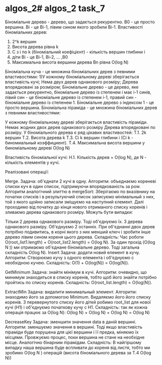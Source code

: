 # algos_2# algos_2 task_7
Біноміальне дерево - дерево, що задається рекурентно. B0 - це просто вершина. Ві - це Ві-1, лівим сином якого зробили Ві-1.
Властивості біноміальних дерев:
1) 2^k вершин
2) Висота дерева рівна k
3) С з і по k (біноміальний коефіцієнт) - кількість вершин глибини і
4) діти Ві - це Ві-1, Ві-2, ... ,В0
5) Максимальна висота вершини дерева Вn рівна O(log N)

Біноміальна куча - це множина біноміальних дерев з певними властивостями: 1)У кожному біноміальному дереві зберігається властивість кучі; Нема двух дерев однакового розміру; Дерева впорядковані за розміром; Біноміальне дерево - це дерево, яке задається рекурентно, біноміальне дерево із степенем i має і-1 синів, лівий син - це біноміальне дерево із степенем і-1, правий син - біноміальне дерево із степенем 1. Біноміальне дерево з індексом 1 - це просто вершина. Біноміальна піраміда - це множина біноміальних дерев з певними властивостями:

У кожному біноміальному дереві зберігається властивість піраміди.
Немає жодних двох дерев однакового розміру
Дерева впорядковані по розміру.
У біноміального дерева є ряд цікавих властивостей: T.1. 2k вершин T.2. Висота дерева k T.3. Сi k вершин глибини i (Ci k - биномиальный коэффициент). T.4. Максимальна висота вершини у биноміальному дереві O(log N)

Властивість біноміальної кучі: Н.1. Кількість дерев = O(log N), де N - кількість елементів у кучі.

Реалізовані операції:

Merge. Задача: об'єднати 2 кучі в одну. Алгоритм: объеднаємо кореневі списки куч в один список, підтримуючи впорядкованість за pow. Алгоритм аналогічний злиттю в mergeSort: Зберігаємо по вказівнику на початки списків і в результуючий список записуємо мінімальный з них, той з якого щойно записали зміщуємо на наступний єлемент. Далі проходимо від початку до кінця нового отриманого списку коренів і зливаємо дерева однакового розміру. Можуть бути випадки:

Тільки 2 дерева однакового разміру. Тоді об'єднуємо їх.
3 дерева однакового разміру. Об'єднуємо 2 останніх. При об'єднанні двох дерев потрібно подивитись, в корні якого з них менший ключ і зробити інше дерево лівим сином кореня цього дерева. Складність: Час роботи O(root_list1.length) + O(root_list2.length) = O(log N). За один прохід (O(log N )) ми отримаємо об'єднане біноміальне дерево. Тоді загальна складність O(log N).
Insert Задача: додати новий елемент в кучу. Алгоритм: Створюємо кучу з одного елемента і об'єднуємо с необхідною кучею. Складність: O(1) + O(log(N)) = O(log(N)).

GetMinimum Задача: знайти мінімум в кучі. Алгоритм: очевидно, що минимум знаходиться в списку коренів, тобто щоб його знайти потрібно пройтись по списку коренів. Складність: O(root_list.length) = O(log(N)).

ExtractMin Задача: видалити минимальный элемент. Алгоритм: знаходимо його за допомогою Minimum. Видаляємо його його списку коренів. З перевернутого списку його дітей робимо root_list для нової кучі (H1) і об'єднуємо початкову кучу с H1. Складність: так як кожна операція працює за O(log N): O(log N) + O(log N) + O(log N) = O(log N)

DecreaseKey Задача: зменшити значення data в даній вершині. Алгоритм: зменшуємо значення в вершині. Тоді якщо властивість піраміди буде порушена для цієї вершини і її предка, міняємо їх місцями. Провжуємо процес, поки вершина не стане на необхідне місце. Аналогічно бінарним пірамідам. Складність: В найгіршому випадку наша вершина буде вспливати до кореня від листя, тобто ми зробимо O(log N ) операцій (висота біноміального дерева за T.4 O(log N))
